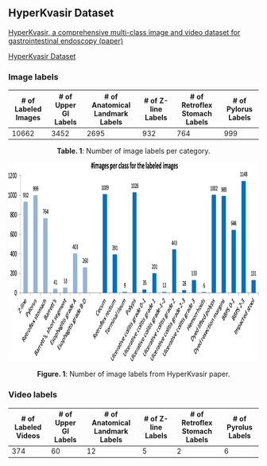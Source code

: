 ## HyperKvasir Dataset
[HyperKvasir, a comprehensive multi-class image and video dataset for gastrointestinal endoscopy (paper)](https://www.nature.com/articles/s41597-020-00622-y)

[HyperKvasir Dataset](https://osf.io/mh9sj/files/)
### Image labels
| # of Labeled Images | # of Upper GI Labels | # of Anatomical Landmark Labels | # of Z-line Labels | # of Retroflex Stomach Labels | # of Pylorus Labels |
| - | - | - | - | - | - |
| 10662 | 3452 | 2695 | 932 | 764 | 999 |
<p align="center">
<strong>Table. 1</strong>: Number of image labels per category.
</p>

<p align="center">
   <img width="800" height="400" src=images/labelled-image-count-hyperkvasir-paper.png>
</p>
<p align="center">
<strong>Figure. 1</strong>: Number of image labels from HyperKvasir paper.
</p>

### Video labels
| # of Labeled Videos | # of Upper GI Labels | # of Anatomical Landmark Labels | # of Z-line Labels | # of Retroflex Stomach Labels | # of Pyrolus Labels |
| - | - | - | - | - | - |
| 374 | 60 | 12 | 5 | 2 | 6 | 